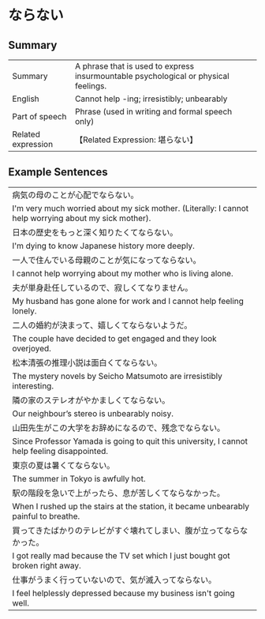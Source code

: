 # ならない

## Summary

<table><tr>   <td>Summary</td>   <td>A phrase that is used to express insurmountable psychological or physical feelings.</td></tr><tr>   <td>English</td>   <td>Cannot help -ing; irresistibly; unbearably</td></tr><tr>   <td>Part of speech</td>   <td>Phrase (used in writing and formal speech only)</td></tr><tr>   <td>Related expression</td>   <td>【Related Expression: 堪らない】</td></tr></table>

## Example Sentences

<table><tr><td>病気の母のことが心配でならない。</td></tr><tr><td>I'm very much worried about my sick mother. (Literally: I cannot help worrying about my sick mother).</td></tr><tr><td>日本の歴史をもっと深く知りたくてならない。</td></tr><tr><td>I'm dying to know Japanese history more deeply.</td></tr><tr><td>一人で住んでいる母親のことが気になってならない。</td></tr><tr><td>I cannot help worrying about my mother who is living alone.</td></tr><tr><td>夫が単身赴任しているので、寂しくてなりません。</td></tr><tr><td>My husband has gone alone for work and I cannot help feeling lonely.</td></tr><tr><td>二人の婚約が決まって、嬉しくてならないようだ。</td></tr><tr><td>The couple have decided to get engaged and they look overjoyed.</td></tr><tr><td>松本清張の推理小説は面白くてならない。</td></tr><tr><td>The mystery novels by Seicho Matsumoto are irresistibly interesting.</td></tr><tr><td>隣の家のステレオがやかましくてならない。</td></tr><tr><td>Our neighbour&rsquo;s stereo is unbearably noisy.</td></tr><tr><td>山田先生がこの大学をお辞めになるので、残念でならない。</td></tr><tr><td>Since Professor Yamada is going to quit this university, I cannot help feeling disappointed.</td></tr><tr><td>東京の夏は暑くてならない。</td></tr><tr><td>The summer in Tokyo is awfully hot.</td></tr><tr><td>駅の階段を急いで上がったら、息が苦しくてならなかった。</td></tr><tr><td>When I rushed up the stairs at the station, it became unbearably painful to breathe.</td></tr><tr><td>買ってきたばかりのテレビがすぐ壊れてしまい、腹が立ってならなかった。</td></tr><tr><td>I got really mad because the TV set which I just bought got broken right away.</td></tr><tr><td>仕事がうまく行っていないので、気が滅入ってならない。</td></tr><tr><td>I feel helplessly depressed because my business isn't going well.</td></tr></table>


